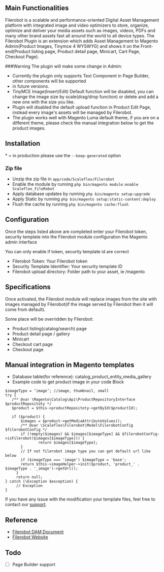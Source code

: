 ## Main Functionalities

Filerobot is a scalable and performance-oriented Digital Asset Management platform with integrated image and video
optimizers to store, organize, optimize and deliver your media assets such as images, videos, PDFs and many other
brand assets fast all around the world to all device types.
The Filerobot Plugin is an extension which adds Asset Management to Magento Admin(Product Images, Tinymce 4 WYSWYG)
and shows it on the Front-end(Product listing page, Product detail page, Minicart, Cart Page, Checkout Page).

###Warning
The plugin will make some change in Admin:

- Currently the plugin only supports Text Component in Page Builder, other components will be supported
- in future versions.
- TinyMCE Image(Insert/Edit) Default function will be disabled, you can change the image size by
  scale(drag/drop function) or delete and add a new one with the size you like.
- Plugin will disabled the default upload function in Product Edit Page, instead
  every image's assets will be managed by Filerobot.
- The plugin works well with Magento Luma default theme, if you are on a different theme, please check the manual
  integration below to get the product images.

## Installation

\* = in production please use the `--keep-generated` option

### Zip file

- Unzip the zip file in `app/code/Scaleflex/Filerobot`
- Enable the module by running `php bin/magento module:enable Scaleflex_FileRobot`
- Apply database updates by running `php bin/magento setup:upgrade`
- Apply Static by running `php bin/magento setup:static-content:deploy`
- Flush the cache by running `php bin/magento cache:flush`

## Configuration

Once the steps listed above are completed enter your Filerobot token, security template into the
Filerobot module configuration the Magento admin interface

You can only enable if token, security template id are correct

- Filerobot Token: Your Filerobot token
- Security Template Identifier: Your security template ID
- Filerobot upload directory: Folder path to your asset, ie /magento

## Specifications

Once activated, the Filerobot module will replace images from the site with images managed by Filerobot(if the image
served by Filerobot then it will come from default).

Some place will be overridden by Filerobot:

- Product listing(catalog/search) page
- Product detail page / gallery
- Minicart
- Checkout cart page
- Checkout page

## Manual integration in Magento templates

- Database table(for reference): catalog_product_entity_media_gallery
- Example code to get product image in your code Block

```injectablephp
$imageType = ‘image’; //image, thumbnail, small
try {
   /** @var \Magento\Catalog\Api\ProductRepositoryInterface  $productRepositoty */
   $product = $this->productRepositoty->getById($productId);
 
   if ($product) {
       $images = $product->getMediaAttributeValues();
       /** @var \Scaleflex\Filerobot\Model\FilerobotConfig $filerobotConfig */
       if (!empty($images) && $images[$imageType] && $filerobotConfig->isFilerobot($images[$imageType])) {
               return $images[$imageType];
       }
       // If not filerobot image type you can get default url like below
       if ($imageType === 'image') $imageType = 'base';
       return $this->imageHelper->init($product, 'product_' . $imageType . '_image')->getUrl();
     }
     return null;
} catch (\Exception $exception) {
     // Exception          
}

```

If you have any issue with the modification your template files, feel free to contact
our [support](https://www.scaleflex.com/en/contact-us).

## Reference

- [Filerobot DAM Document](https://docs.filerobot.com/go/filerobot-documentation/en/plugins-and-integrations/media-asset-widget-fmaw)
- [Filerobot Website](https://www.scaleflex.com/en/home)

## Todo

- [ ] Page Builder support
